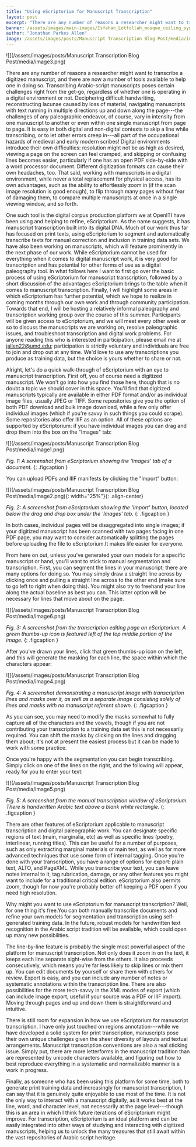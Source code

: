 ```yaml
---
title: "Using eScriptorium for Manuscript Transcription"
layout: post
excerpt: "There are any number of reasons a researcher might want to transcribe a digitized manuscript, and there are now a number of tools available to help one in doing so. Transcribing Arabic-script manuscripts poses certain challenges right from the get-go, regardless of whether one is operating in a digital environment or not. Deciphering difficult handwriting, reconstructing lacunae caused by loss of material, navigating manuscripts with text running..."
banner: /assets/images/main-images/Isfahan_Lotfollah_mosque_ceiling_symmetric_narrow_border.png
author: "Jonathan Parkes Allen"
image: /assets/images/posts/Manuscript Transcription Blog Post/media/image1.png
---
```

![](/assets/images/posts/Manuscript Transcription Blog Post/media/image3.png)



There are any number of reasons a researcher might want to transcribe a digitized manuscript, and there are now a number of tools available to help one in doing so. Transcribing Arabic-script manuscripts poses certain challenges right from the get-go, regardless of whether one is operating in a digital environment or not. Deciphering difficult handwriting, reconstructing lacunae caused by loss of material, navigating manuscripts with text running in multiple directions up and down along the page---the challenges of any paleographic endeavor, of course, vary in intensity from one manuscript to another or even within one single manuscript from page to page. It is easy in both digital and non-digital contexts to skip a line while transcribing, or to let other errors creep in---all part of the occupational hazards of medieval and early modern scribes! Digital environments introduce their own difficulties: resolution might not be as high as desired, viewing a page on the screen can feel cramped, and skipping or confusing lines becomes easier, particularly if one has an open PDF side-by-side with a word processor document. Different digitization formats can cause their own headaches, too. That said, working with manuscripts in a digital environment, while never a total replacement for physical access, has its own advantages, such as the ability to effortlessly zoom in (if the scan image resolution is good enough), to flip through many pages without fear of damaging them, to compare multiple manuscripts at once in a single viewing window, and so forth.



One such tool is the digital corpus production platform we at OpenITI have been using and helping to refine, eScriptorium. As the name suggests, it has manuscript transcription built into its digital DNA. Much of our work thus far has focused on print texts, using eScriptorium to segment and automatically transcribe texts for manual correction and inclusion in training data sets. We have also been working on manuscripts, which will feature prominently in the next phase of our work. While eScriptorium cannot be used for everything when it comes to digital manuscript work, it is very good for transcription and has potential for other forms of use as a digital paleography tool. In what follows here I want to first go over the basic process of using eScriptorium for manuscript transcription, followed by a short discussion of the advantages eScriptorium brings to the table when it comes to manuscript transcription. Finally, I will highlight some areas in which eScriptorium has further potential, which we hope to realize in coming months through our own work and through community participation. Towards that end, I will be hosting a relatively informal paleography and transcription working group over the course of this summer. Participants will be given access to eScriptorium, and we will meet every other week or so to discuss the manuscripts we are working on, resolve paleographic issues, and troubleshoot transcription and digital work problems. For anyone reading this who is interested in participation, please email me at jallen22@umd.edu; participation is strictly voluntary and individuals are free to join and drop out at any time. We'd love to use any transcriptions you produce as training data, but the choice is yours whether to share or not.



Alright, let's do a quick walk-through of eScriptorium with an eye to manuscript transcription. First off, you of course need a digitized manuscript. We won't go into how you find those here, though that is no doubt a topic we should cover in this space. You'll find that digitized manuscripts typically are available in either PDF format and/or as individual image files, usually JPEG or TIFF. Some repositories give you the option of both PDF download and bulk image download, while a few only offer individual images (which if you're savvy in such things you could scrape). Some repositories also offer IIIF as an option. All of these options are supported by eScriptorium: if you have individual images you can drag and drop them into the box on the "Images" tab:



![](/assets/images/posts/Manuscript Transcription Blog Post/media/image1.png)



*Fig. 1: A screenshot from eScriptorium showing the 'Images' tab of a document.*
{: .figcaption }



You can upload PDFs and IIIF manifests by clicking the "Import" button:



![](/assets/images/posts/Manuscript Transcription Blog Post/media/image2.png){: width="25%"}{: .align-center}



*Fig. 2: A screenshot from eScriptorium showing the 'Import' button, located below the drag and drop box under the 'Images' tab.*
{: .figcaption }



In both cases, individual pages will be disaggregated into single images; if your digitized manuscript has been scanned with two pages facing in one PDF page, you may want to consider automatically splitting the pages before uploading the file to eScriptorium.It makes life easier for everyone.



From here on out, unless you've generated your own models for a specific manuscript or hand, you'll want to stick to manual segmentation and transcription. First, you can segment the lines in your manuscript; there are many options for doing so. You may simply draw a straight line across by clicking once and pulling a straight line across to the other end (make sure to go left to right when doing this). You might also try to freehand your line along the actual baseline as best you can. This latter option will be necessary for lines that move about on the page.



![](/assets/images/posts/Manuscript Transcription Blog Post/media/image6.png)



*Fig. 3: A screenshot from the transcription editing page on eScriptorium. A green thumbs-up icon is featured left of the top middle portion of the image.*
{: .figcaption }


After you've drawn your lines, click that green thumbs-up icon on the left, and this will generate the masking for each line, the space within which the characters appear:



![](/assets/images/posts/Manuscript Transcription Blog Post/media/image4.png)



*Fig. 4: A screenshot demonstrating a manuscript image with transcription lines and masks over it, as well as a separate image consisting solely of lines and masks with no manuscript referent shown.*
{: .figcaption }


As you can see, you may need to modify the masks somewhat to fully capture all of the characters and the vowels, though if you are not contributing your transcription to a training data set this is not necessarily required. You can shift the masks by clicking on the lines and dragging them about; it's not at present the easiest process but it can be made to work with some practice.



Once you're happy with the segmentation you can begin transcribing. Simply click on one of the lines on the right, and the following will appear, ready for you to enter your text:



![](/assets/images/posts/Manuscript Transcription Blog Post/media/image5.png)



*Fig. 5: A screenshot from the manual transcription window of eScriptorium. There is handwritten Arabic text above a blank white rectangle.*
{: .figcaption }



There are other features of eScriptorium applicable to manuscript transcription and digital paleographic work. You can designate specific regions of text (main, marginalia, etc) as well as specific lines (poetry, interlinear, running titles). This can be useful for a number of purposes, such as only extracting marginal materials or main text, as well as for more advanced techniques that use some form of internal tagging. Once you're done with your transcription, you have a range of options for export: plain text, ALTO, and PageXML. While you transcribe your text, you can leave notes internal to it, tag rubrication, damage, or any other features you might want to include for a traditional critical edition. eScriptorium also permits zoom, though for now you're probably better off keeping a PDF open if you need high resolution.



Why might you want to use eScriptorium for manuscript transcription? Well, for one thing it's free.You can both manually transcribe documents and refine your own models for segmentation and transcription using self-generated training data. In the future, robust models for handwritten text recognition in the Arabic script tradition will be available, which could open up many new possibilities.



The line-by-line feature is probably the single most powerful aspect of the platform for manuscript transcription. Not only does it zoom in on the text, it keeps each line separate sight-wise from the others. It also proceeds consecutively, which means you're far less likely to skip lines or mix them up. You can edit documents by yourself or share them with others for review. Export is easy, and you can include any number of notes or systematic annotations within the transcription line. There are also possibilities for the more tech-savvy in the XML modes of export (which can include image export, useful if your source was a PDF or IIIF import). Moving through pages and up and down them is straightforward and intuitive.



There is still room for expansion in how we use eScriptorium for manuscript transcription. I have only just touched on regions annotation---while we have developed a solid system for print transcription, manuscripts pose their own unique challenges given the sheer diversity of layouts and textual arrangements. Manuscript transcription conventions are also a real sticking issue. Simply put, there are more letterforms in the manuscript tradition than are represented by unicode characters available, and figuring out how to best reproduce everything in a systematic and normalizable manner is a work in progress.



Finally, as someone who has been using this platform for some time, both to generate print training data and increasingly for manuscript transcription, I can say that it is genuinely quite enjoyable to use most of the time. It is not the only way to interact with a manuscript digitally, as it works best at the line, word, and character level, not necessarily at the page level---though this is an area in which I think future iterations of eScriptorium might improve. For transcription, eScriptorium is an ideal platform and can be easily integrated into other ways of studying and interacting with digitized manuscripts, helping us to unlock the many treasures that still await within the vast repositories of Arabic script heritage.

